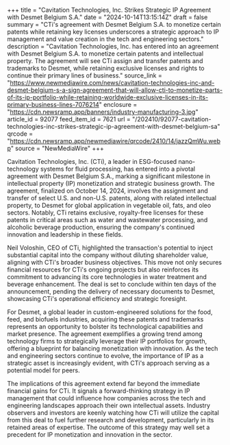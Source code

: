 +++
title = "Cavitation Technologies, Inc. Strikes Strategic IP Agreement with Desmet Belgium S.A."
date = "2024-10-14T13:15:14Z"
draft = false
summary = "CTi's agreement with Desmet Belgium S.A. to monetize certain patents while retaining key licenses underscores a strategic approach to IP management and value creation in the tech and engineering sectors."
description = "Cavitation Technologies, Inc. has entered into an agreement with Desmet Belgium S.A. to monetize certain patents and intellectual property. The agreement will see CTi assign and transfer patents and trademarks to Desmet, while retaining exclusive licenses and rights to continue their primary lines of business."
source_link = "https://www.newmediawire.com/news/cavitation-technologies-inc-and-desmet-belgium-s-a-sign-agreement-that-will-allow-cti-to-monetize-parts-of-its-ip-portfolio-while-retaining-worldwide-exclusive-licenses-in-its-primary-business-lines-7076214"
enclosure = "https://cdn.newsramp.app/banners/industry-manufacturing-3.jpg"
article_id = 92077
feed_item_id = 7621
url = "/202410/92077-cavitation-technologies-inc-strikes-strategic-ip-agreement-with-desmet-belgium-sa"
qrcode = "https://cdn.newsramp.app/newmediawire/qrcode/2410/14/jazzQmWu.webp"
source = "NewMediaWire"
+++

<p>Cavitation Technologies, Inc. (CTi), a leader in ESG-focused nano-technology systems for fluid processing, has entered into a pivotal agreement with Desmet Belgium S.A., marking a significant milestone in intellectual property (IP) monetization and strategic business growth. The agreement, finalized on October 14, 2024, involves the assignment and transfer of select U.S. and non-U.S. patents, along with related intellectual property, to Desmet for global application in vegetable oil, fats, and oleo sectors. Notably, CTi retains exclusive, royalty-free licenses for these patents in critical areas such as water and wastewater processing, and alcoholic beverage production, ensuring the company's continued innovation and leadership in these fields.</p><p>Neil Voloshin, CEO of CTi, highlighted the transaction's potential to inject substantial capital into the company without diluting shareholder value, aligning with CTi's broader business objectives. This move not only secures financial resources for CTi's ongoing projects but also reinforces its commitment to advancing its core technologies in water treatment and beverage enhancement. The deal is set to conclude within ten days of the announcement, pending the delivery of necessary documents to Desmet, showcasing CTi's operational efficiency and strategic foresight.</p><p>For Desmet, a global leader in custom-engineered solutions for the food, feed, and biofuels industries, acquiring these patents and trademarks represents an opportunity to bolster its technological capabilities and market presence. The agreement exemplifies a growing trend among technology firms to strategically leverage their IP portfolios for growth, offering a blueprint for balancing monetization with innovation. As the tech and engineering sectors continue to evolve, the importance of IP as a strategic asset is increasingly evident, with CTi's approach serving as a potential model for peers.</p><p>The implications of this agreement extend far beyond the immediate financial gains for CTi. It signals a forward-thinking strategy in IP management that could influence how companies across the tech and engineering landscapes approach their own intellectual assets. Industry observers and investors are keenly watching how CTi will utilize the capital from this deal to fuel further research and development, particularly in its retained areas of expertise. The outcome of this strategy may well set a precedent for IP monetization and innovation in the sector.</p>